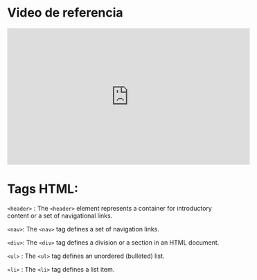 # Video de referencia

<iframe width="560" height="315" src="https://www.youtube.com/embed/oWmOqxIanjk?si=5-d7lzG1Y7dDdOUq" title="YouTube video player" frameborder="0" allow="accelerometer; autoplay; clipboard-write; encrypted-media; gyroscope; picture-in-picture; web-share" allowfullscreen></iframe>

# Tags HTML:

`<header>` : The `<header>` element represents a container for introductory content or  a set of navigational links.

`<nav>`: The `<nav>` tag defines a set of navigation links.

`<div>`: The `<div>` tag defines a division or a section in an HTML document.

`<ul>` : The `<ul>` tag defines an unordered (bulleted) list.

`<li>` : The `<li>` tag defines a list item.



